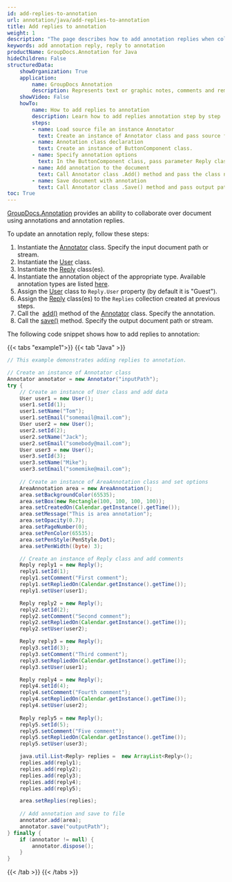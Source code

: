 ```yaml
---
id: add-replies-to-annotation
url: annotation/java/add-replies-to-annotation
title: Add replies to annotation
weight: 1
description: "The page describes how to add annotation replies when collaborate over document using GroupDocs.Annotation for Java API."
keywords: add annotation reply, reply to annotation
productName: GroupDocs.Annotation for Java
hideChildren: False
structuredData:
    showOrganization: True
    application:    
        name: GroupDocs Annotation
        description: Represents text or graphic notes, comments and remarks attached to a specific part of the content of the document using Java
    showVideo: False
    howTo:
        name: How to add replies to annotation
        description: Learn how to add replies annotation step by step
        steps:
        - name: Load source file an instance Annotator
          text: Create an instance of Annotator class and pass source file path as a constructor parameter. You may specify absolute or relative file path as per your requirements. 
        - name: Annotation class declaration
          text: Create an instance of ButtonComponent class.
        - name: Specify annotation options 
          text: In the ButtonComponent class, pass parameter Reply class with property.
        - name: Add annotation to the document
          text: Call Annotator class .Add() method and pass the class name ButtonComponent.
        - name: Save document with annotation
          text: Call Annotator class .Save() method and pass output path file.
toc: True
---
```

[GroupDocs.Annotation](https://products.groupdocs.com/annotation/java) provides an ability to collaborate over document using annotations and annotation replies. 
  
To update an annotation reply, follow these steps:

1.   Instantiate the [Annotator](https://reference.groupdocs.com/java/annotation/com.groupdocs.annotation/Annotator) class. Specify the input document path or stream.
2.   Instantiate the [User](https://reference.groupdocs.com/annotation/java/com.groupdocs.annotation.models/user/) class.
3.   Instantiate the [Reply](https://reference.groupdocs.com/annotation/java/com.groupdocs.annotation.models/reply/) class(es).
4.   Instantiate the annotation object of the appropriate type. Available annotation types are listed [here](https://reference.groupdocs.com/annotation/java/com.groupdocs.annotation.models.annotationmodels/).
5.   Assign the [User](https://reference.groupdocs.com/annotation/java/com.groupdocs.annotation.models/user/) class to `Reply.User` property (by default it is "Guest").
6.   Assign the [Reply](https://reference.groupdocs.com/annotation/java/com.groupdocs.annotation.models/reply/) class(es) to the `Replies` collection created at previous steps.
7.   Call the  [add()](https://reference.groupdocs.com/annotation/java/com.groupdocs.annotation/annotator/#add-com.groupdocs.annotation.models.annotationmodels.AnnotationBase-) method of the [Annotator](https://reference.groupdocs.com/java/annotation/com.groupdocs.annotation/Annotator) class. Specify the annotation.
8.   Call the [save()](https://reference.groupdocs.com/annotation/java/com.groupdocs.annotation/annotator/#save--) method. Specify the output document path or stream.

The following code snippet shows how to add replies to annotation:

{{< tabs "example1">}}
{{< tab "Java" >}}
```java
// This example demonstrates adding replies to annotation.

// Create an instance of Annotator class
Annotator annotator = new Annotator("inputPath");
try {
    // Create an instance of User class and add data
    User user1 = new User();
    user1.setId(1);
    user1.setName("Tom");
    user1.setEmail("somemail@mail.com");
    User user2 = new User();
    user2.setId(2);
    user2.setName("Jack");
    user2.setEmail("somebody@mail.com");
    User user3 = new User();
    user3.setId(3);
    user3.setName("Mike");
    user3.setEmail("somemike@mail.com");
    
    // Create an instance of AreaAnnotation class and set options
    AreaAnnotation area = new AreaAnnotation();
    area.setBackgroundColor(65535);
    area.setBox(new Rectangle(100, 100, 100, 100));
    area.setCreatedOn(Calendar.getInstance().getTime());
    area.setMessage("This is area annotation");
    area.setOpacity(0.7);
    area.setPageNumber(0);
    area.setPenColor(65535);
    area.setPenStyle(PenStyle.Dot);
    area.setPenWidth((byte) 3);

    // Create an instance of Reply class and add comments
    Reply reply1 = new Reply();
    reply1.setId(1);
    reply1.setComment("First comment");
    reply1.setRepliedOn(Calendar.getInstance().getTime());
    reply1.setUser(user1);

    Reply reply2 = new Reply();
    reply2.setId(2);
    reply2.setComment("Second comment");
    reply2.setRepliedOn(Calendar.getInstance().getTime());
    reply2.setUser(user2);

    Reply reply3 = new Reply();
    reply3.setId(3);
    reply3.setComment("Third comment");
    reply3.setRepliedOn(Calendar.getInstance().getTime());
    reply3.setUser(user1);

    Reply reply4 = new Reply();
    reply4.setId(4);
    reply4.setComment("Fourth comment");
    reply4.setRepliedOn(Calendar.getInstance().getTime());
    reply4.setUser(user2);
    
    Reply reply5 = new Reply();
    reply5.setId(5);
    reply5.setComment("Five comment");
    reply5.setRepliedOn(Calendar.getInstance().getTime());
    reply5.setUser(user3);

    java.util.List<Reply> replies =  new ArrayList<Reply>();
    replies.add(reply1);
    replies.add(reply2);
    replies.add(reply3);
    replies.add(reply4);
    replies.add(reply5);

    area.setReplies(replies);
    
    // Add annotation and save to file
    annotator.add(area);
    annotator.save("outputPath");
} finally {
    if (annotator != null) {
        annotator.dispose();
    }
}
```
{{< /tab >}}
{{< /tabs >}}